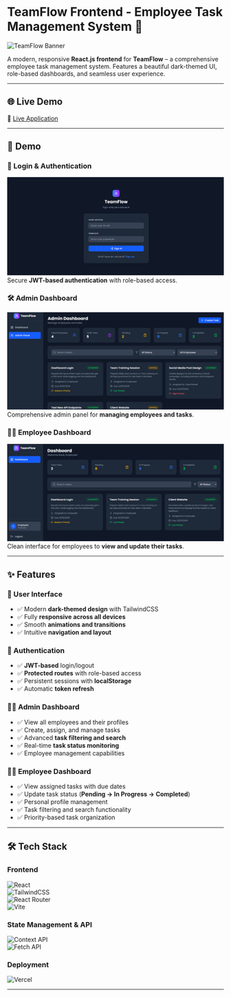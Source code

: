 # TeamFlow Frontend - Employee Task Management System 🚀

![TeamFlow Banner](https://via.placeholder.com/1200x400/1F2937/FFFFFF?text=TeamFlow+Frontend+-+Modern+React+Dashboard)

A modern, responsive **React.js frontend** for **TeamFlow** – a comprehensive employee task management system. Features a beautiful dark-themed UI, role-based dashboards, and seamless user experience.

---

## 🌐 Live Demo
🔗 [Live Application](https://teamflow-vr.vercel.app/)

---

## 📸 Demo

### 🔐 Login & Authentication
![Login Demo](./public//login.png)  
Secure **JWT-based authentication** with role-based access.

### 🛠 Admin Dashboard
![Admin Dashboard](./public//admin.png)  
Comprehensive admin panel for **managing employees and tasks**.

### 👩‍💻 Employee Dashboard
![Employee Dashboard](./public//emp.png)  
Clean interface for employees to **view and update their tasks**.

---

## ✨ Features

### 🎨 User Interface
- ✅ Modern **dark-themed design** with TailwindCSS  
- ✅ Fully **responsive across all devices**  
- ✅ Smooth **animations and transitions**  
- ✅ Intuitive **navigation and layout**  

### 🔐 Authentication
- ✅ **JWT-based** login/logout  
- ✅ **Protected routes** with role-based access  
- ✅ Persistent sessions with **localStorage**  
- ✅ Automatic **token refresh**  

### 👨‍💼 Admin Dashboard
- ✅ View all employees and their profiles  
- ✅ Create, assign, and manage tasks  
- ✅ Advanced **task filtering and search**  
- ✅ Real-time **task status monitoring**  
- ✅ Employee management capabilities  

### 👩‍💻 Employee Dashboard
- ✅ View assigned tasks with due dates  
- ✅ Update task status (**Pending → In Progress → Completed**)  
- ✅ Personal profile management  
- ✅ Task filtering and search functionality  
- ✅ Priority-based task organization  

---

## 🛠 Tech Stack

### Frontend  
![React](https://img.shields.io/badge/React-18.2.0-61DAFB?logo=react&logoColor=white)  
![TailwindCSS](https://img.shields.io/badge/TailwindCSS-3.3.0-06B6D4?logo=tailwindcss&logoColor=white)  
![React Router](https://img.shields.io/badge/React_Router-6.15.0-CA4245?logo=reactrouter&logoColor=white)  
![Vite](https://img.shields.io/badge/Vite-4.4.5-646CFF?logo=vite&logoColor=white)  

### State Management & API  
![Context API](https://img.shields.io/badge/Context_API-State_Management-61DAFB)  
![Fetch API](https://img.shields.io/badge/Fetch_API-HTTP_Requests-FF6B6B)  

### Deployment  
![Vercel](https://img.shields.io/badge/Vercel-Deployment-000000?logo=vercel&logoColor=white)  

---
